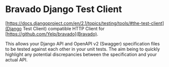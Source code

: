# Bravado Django Test Client

[https://docs.djangoproject.com/en/2.1/topics/testing/tools/#the-test-client](Django Test Client) compatible HTTP Client for [https://github.com/Yelp/bravado](Bravado).

This allows your Django API and OpenAPI v2 (Swagger) specification files to be tested against each other in your unit tests. The aim being to quickly highlight any potential discrepancies between the specification and your actual API.